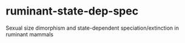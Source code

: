 # ruminant-state-dep-spec
Sexual size dimorphism and state-dependent speciation/extinction in ruminant mammals
